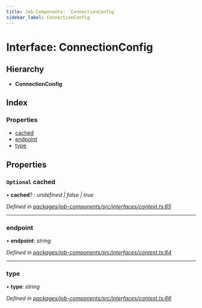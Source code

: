 ```yaml
---
title: Job Components: `ConnectionConfig`
sidebar_label: ConnectionConfig
---
```


# Interface: ConnectionConfig

## Hierarchy

* **ConnectionConfig**

## Index

### Properties

* [cached](connectionconfig.md#optional-cached)
* [endpoint](connectionconfig.md#endpoint)
* [type](connectionconfig.md#type)

## Properties

### `Optional` cached

• **cached**? : *undefined | false | true*

*Defined in [packages/job-components/src/interfaces/context.ts:65](https://github.com/terascope/teraslice/blob/f95bb5556/packages/job-components/src/interfaces/context.ts#L65)*

___

###  endpoint

• **endpoint**: *string*

*Defined in [packages/job-components/src/interfaces/context.ts:64](https://github.com/terascope/teraslice/blob/f95bb5556/packages/job-components/src/interfaces/context.ts#L64)*

___

###  type

• **type**: *string*

*Defined in [packages/job-components/src/interfaces/context.ts:66](https://github.com/terascope/teraslice/blob/f95bb5556/packages/job-components/src/interfaces/context.ts#L66)*
